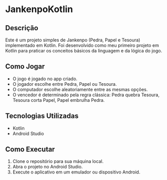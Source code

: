 # JankenpoKotlin

## Descrição
Este é um projeto simples de Jankenpo (Pedra, Papel e Tesoura) implementado em Kotlin. Foi desenvolvido como meu primeiro projeto em Kotlin para praticar os conceitos básicos da linguagem e da lógica do jogo.

## Como Jogar
- O jogo é jogado no app criado.
- O jogador escolhe entre Pedra, Papel ou Tesoura.
- O computador escolhe aleatoriamente entre as mesmas opções.
- O vencedor é determinado pela regra clássica: Pedra quebra Tesoura, Tesoura corta Papel, Papel embrulha Pedra.

## Tecnologias Utilizadas
- Kotlin
- Android Studio

## Como Executar
1. Clone o repositório para sua máquina local.
2. Abra o projeto no Android Studio.
3. Execute o aplicativo em um emulador ou dispositivo Android.
